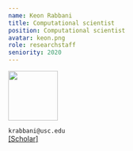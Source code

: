 ```yaml
---
name: Keon Rabbani
title: Computational scientist
position: Computational scientist
avatar: keon.png
role: researchstaff
seniority: 2020
---
```


<img height="100" src="{{site.baseurl}}/images/people/{{page.avatar}}">


<i class="fa fa-envelope-o"></i> `krabbani@usc.edu`<br>
<i class="fa fa-external-link"></i>
[[Scholar]](https://scholar.google.com/citations?user=vBwyT0IAAAAJ&hl=en)
